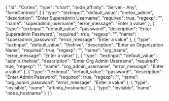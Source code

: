 {
  "id": "Cortex",
  "type": "chart",
  "node_affinity": "Server - Any",
  "formControls": [
    {
      "type": "textinput",
      "default_value": "cortex_admin",
      "description": "Enter Superadmin Username",
      "required": true,
      "regexp": "",
      "name": "superadmin_username",
      "error_message": "Enter a value"
    },
    {
      "type": "textinput",
      "default_value": "password!",
      "description": "Enter Superadmin Password",
      "required": true,
      "regexp": "",
      "name": "superadmin_password",
      "error_message": "Enter a value"
    },
    {
      "type": "textinput",
      "default_value": "thehive",
      "description": "Enter an Organization Name",
      "required": true,
      "regexp": "",
      "name": "org_name",
      "error_message": "Enter a value"
    },
    {
      "type": "textinput",
      "default_value": "admin_thehive",
      "description": "Enter Org Admin Username",
      "required": true,
      "regexp": "",
      "name": "org_admin_username",
      "error_message": "Enter a value"
    },
    {
      "type": "textinput",
      "default_value": "password!",
      "description": "Enter Admin Password",
      "required": true,
      "regexp": "",
      "name": "org_admin_password",
      "error_message": "Enter a value"
    },
    {
      "type": "invisible",
      "name": "affinity_hostname"
    },
    {
      "type": "invisible",
      "name": "node_hostname"
    }
  ]
}
